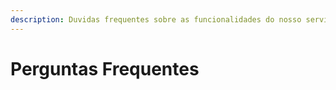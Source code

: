 ```yaml
---
description: Duvidas frequentes sobre as funcionalidades do nosso serviço
---
```


# Perguntas Frequentes


